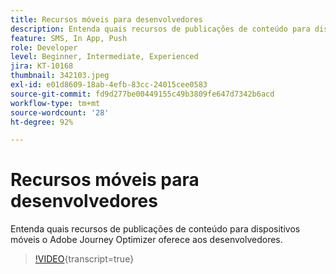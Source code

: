 ```yaml
---
title: Recursos móveis para desenvolvedores
description: Entenda quais recursos de publicações de conteúdo para dispositivos móveis o Adobe Journey Optimizer oferece aos desenvolvedores.
feature: SMS, In App, Push
role: Developer
level: Beginner, Intermediate, Experienced
jira: KT-10168
thumbnail: 342103.jpeg
exl-id: e01d8609-18ab-4efb-83cc-24015cee0583
source-git-commit: fd9d277be00449155c49b3809fe647d7342b6acd
workflow-type: tm+mt
source-wordcount: '28'
ht-degree: 92%

---
```


# Recursos móveis para desenvolvedores

Entenda quais recursos de publicações de conteúdo para dispositivos móveis o Adobe Journey Optimizer oferece aos desenvolvedores.

>[!VIDEO](https://video.tv.adobe.com/v/342103?quality=12&learn=on){transcript=true}
